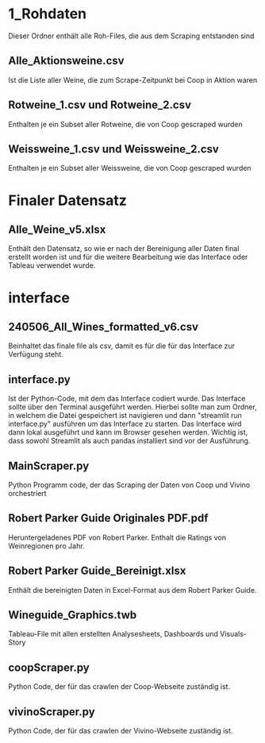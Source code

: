 # 1_Rohdaten
Dieser Ordner enthält alle Roh-Files, die aus dem Scraping entstanden sind
## Alle_Aktionsweine.csv <br />
Ist die Liste aller Weine, die zum Scrape-Zeitpunkt bei Coop in Aktion waren
## Rotweine_1.csv und Rotweine_2.csv <br />
Enthalten je ein Subset aller Rotweine, die von Coop gescraped wurden
## Weissweine_1.csv und Weissweine_2.csv <br />
Enthalten je ein Subset aller Weissweine, die von Coop gescraped wurden
# Finaler Datensatz
## Alle_Weine_v5.xlsx <br />
Enthält den Datensatz, so wie er nach der Bereinigung aller Daten final erstellt worden ist und für die weitere Bearbeitung wie das Interface oder Tableau verwendet wurde.
# interface
## 240506_All_Wines_formatted_v6.csv <br />
Beinhaltet das finale file als csv, damit es für die für das Interface zur Verfügung steht.
## interface.py <br />
Ist der Python-Code, mit dem das Interface codiert wurde. Das Interface sollte über den Terminal ausgeführt werden. Hierbei sollte man zum Ordner, in welchem die Datei gespeichert ist navigieren und dann "streamlit run interface.py" ausführen um das Interface zu starten. Das Interface wird dann lokal ausgeführt und kann im Browser gesehen werden. Wichtig ist, dass sowohl Streamlit als auch pandas installiert sind vor der Ausführung. 
## MainScraper.py <br />
Python Programm code, der das Scraping der Daten von Coop und Vivino orchestriert
## Robert Parker Guide Originales PDF.pdf <br />
Heruntergeladenes PDF von Robert Parker. Enthalt die Ratings von Weinregionen pro Jahr.
## Robert Parker Guide_Bereinigt.xlsx <br />
Enthält die bereinigten Daten in Excel-Format aus dem Robert Parker Guide.
## Wineguide_Graphics.twb <br />
Tableau-File mit allen erstellten Analysesheets, Dashboards und Visuals-Story
## coopScraper.py <br />
Python Code, der für das crawlen der Coop-Webseite zuständig ist.
## vivinoScraper.py <br />
Python Code, der für das crawlen der Vivino-Webseite zuständig ist.

